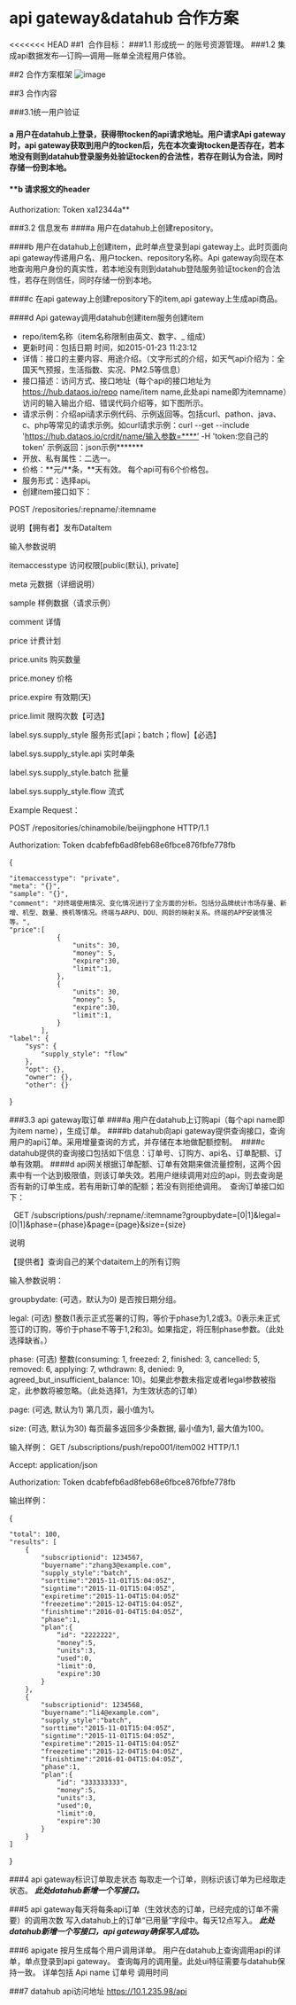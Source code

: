 # api gateway&datahub 合作方案
<<<<<<< HEAD
##1  合作目标：
###1.1 形成统一 的账号资源管理。
###1.2 集成api数据发布—订购—调用—账单全流程用户体验。



##2 合作方案框架
![image](http://github.com/asiainfoLDP/api-gateway-datahub/object.jpg)



##3 合作内容

###3.1统一用户验证
#### a 用户在datahub上登录，获得带tocken的api请求地址。用户请求Api gateway时，api gateway获取到用户的tocken后，先在本次查询tocken是否存在，若本地没有则到datahub登录服务处验证tocken的合法性，若存在则认为合法，同时存储一份到本地。

#### **b  请求报文的header      
Authorization: Token xa12344a** 

 

 
###3.2 信息发布
####a 用户在datahub上创建repository。

####b 用户在datahub上创建item，此时单点登录到api gateway上。此时页面向api gateway传递用户名、用户tocken、repository名称。Api gateway向现在本地查询用户身份的真实性，若本地没有则到datahub登陆服务验证tocken的合法性，若存在则信任，同时存储一份到本地。

####c 在api gateway上创建repository下的item,api gateway上生成api商品。

####d Api gateway调用datahub创建item服务创建item

* repo/item名称（item名称限制由英文、数字、_ 组成）
* 更新时间：包括日期 时间，如2015-01-23 11:23:12
* 详情：接口的主要内容、用途介绍。（文字形式的介绍，如天气api介绍为：全国天气预报，生活指数、实况、PM2.5等信息）
* 接口描述：访问方式、接口地址（每个api的接口地址为 https://hub.dataos.io/repo name/item name,此处api name即为itemname）访问的输入输出介绍、错误代码介绍等，如下图所示。
* 请求示例：介绍api请求示例代码、示例返回等。包括curl、pathon、java、c、php等常见的请求示例。如curl请求示例：curl  --get --include  'https://hub.dataos.io/crdit/name/输入参数=****’  -H 'token:您自己的token'
示例返回：json示例*******
* 开放、私有属性：二选一。
* 价格：**元/**条，**天有效。 每个api可有6个价格包。 
* 服务形式：选择api。
* 创建item接口如下：  


POST /repositories/:repname/:itemname 


说明【拥有者】发布DataItem 


输入参数说明 


itemaccesstype                  访问权限[public(默认), private] 


meta                            元数据（详细说明） 


sample                          样例数据（请求示例） 


comment                         详情 


price                           计费计划 


price.units                     购买数量 


price.money                     价格 


price.expire                    有效期(天) 


price.limit                     限购次数【可选】 


label.sys.supply_style          服务形式[api；batch；flow]【必选】 


label.sys.supply_style.api      实时单条 


label.sys.supply_style.batch    批量 


label.sys.supply_style.flow     流式 


Example Request： 


POST /repositories/chinamobile/beijingphone HTTP/1.1  


Authorization: Token dcabfefb6ad8feb68e6fbce876fbfe778fb 


{ 


    "itemaccesstype": "private",
    "meta": "{}",
    "sample": "{}",
    "comment": "对终端使用情况、变化情况进行了全方面的分析。包括分品牌统计市场存量、新增、机型、数量、换机等情况。终端与ARPU、DOU、网龄的映射关系。终端的APP安装情况等。",
    "price":[
                {
                    "units": 30,
                    "money": 5,
                    "expire":30,
                    "limit":1,
                },
                {
                    "units": 30,
                    "money": 5,
                    "expire":30,
                    "limit":1,
                }
            ],
    "label": {
        "sys": {
            "supply_style": "flow"
        },
        "opt": {},
        "owner": {},
        "other": {}
    
}

###3.3 api gateway取订单
####a 用户在datahub上订购api（每个api name即为item name），生成订单。
####b datahub向api gateway提供查询接口，查询用户的api订单。采用增量查询的方式，并存储在本地做配额控制。 
####c datahub提供的查询接口包括如下信息：订单号、订购方、api名、订单配额、订单有效期。
####d api网关根据订单配额、订单有效期来做流量控制，这两个因素中有一个达到极限值，则该订单失效。若用户继续调用对应的api，则去查询是否有新的订单生成，若有用新订单的配额；若没有则拒绝调用。
 查询订单接口如下： 

 
GET /subscriptions/push/:repname/:itemname?groupbydate=[0|1]&legal=[0|1]&phase={phase}&page={page}&size={size} 


说明 


【提供者】查询自己的某个dataitem上的所有订购 


输入参数说明： 


groupbydate: (可选，默认为0) 是否按日期分组。 


legal: (可选) 整数(1表示正式签署的订购，等价于phase为1,2或3。0表示未正式签订的订购，等价于phase不等于1,2和3)。如果指定，将压制phase参数。（此处选择缺省。） 


phase: (可选) 整数(consuming: 1, freezed: 2, finished: 3, cancelled: 5, removed: 6, applying: 7, wthdrawn: 8, denied: 9, agreed_but_insufficient_balance: 10)。如果此参数未指定或者legal参数被指定，此参数将被忽略。（此处选择1，为生效状态的订单） 


page: (可选, 默认为1) 第几页，最小值为1。 


size: (可选, 默认为30) 每页最多返回多少条数据, 最小值为1, 最大值为100。 


输入样例：
GET /subscriptions/push/repo001/item002 HTTP/1.1  


Accept: application/json 


Authorization: Token dcabfefb6ad8feb68e6fbce876fbfe778fb 


输出样例：

{  


    "total": 100,
    "results": [
        {
            "subscriptionid": 1234567,
            "buyername":"zhang3@example.com",
            "supply_style":"batch",
            "sorttime":"2015-11-01T15:04:05Z",
            "signtime":"2015-11-01T15:04:05Z",
            "expiretime":"2015-11-04T15:04:05Z"
            "freezetime":"2015-12-04T15:04:05Z",
            "finishtime":"2016-01-04T15:04:05Z",
            "phase":1,
            "plan":{
                “id": "2222222",
                "money":5,
                "units":3,
                "used":0,
                "limit":0,
                "expire":30
            }
        },
        {
            "subscriptionid": 1234568,
            "buyername":"li4@example.com",
            "supply_style":"batch",
            "sorttime":"2015-11-01T15:04:05Z",
            "signtime":"2015-11-01T15:04:05Z",
            "expiretime":"2015-11-04T15:04:05Z"
            "freezetime":"2015-12-04T15:04:05Z",
            "finishtime":"2016-01-04T15:04:05Z",
            "phase":1,
            "plan":{
                “id": "333333333",
                "money":5,
                "units":3,
                "used":0,
                "limit":0,
                "expire":30
            }
        }
    ]
}


###4 api gateway标识订单取走状态
每取走一个订单，则标识该订单为已经取走状态。
***此处datahub新增一个写接口。***  


###5 api gateway每天将每条api订单（生效状态的订单，已经完成的订单不需要）的调用次数 
写入datahub上的订单“已用量”字段中。每天12点写入。
***此处datahub新增一个写接口，api gateway确保写入成功。***  


###6 apigate 按月生成每个用户调用详单。
用户在datahub上查询调用api的详单，单点登录到api gateway。 查询每月的调用量。此处ui特征需要与datahub保持一致。
详单包括 Api name  订单号  调用时间   


###7 datahub api访问地址
https://10.1.235.98/api
